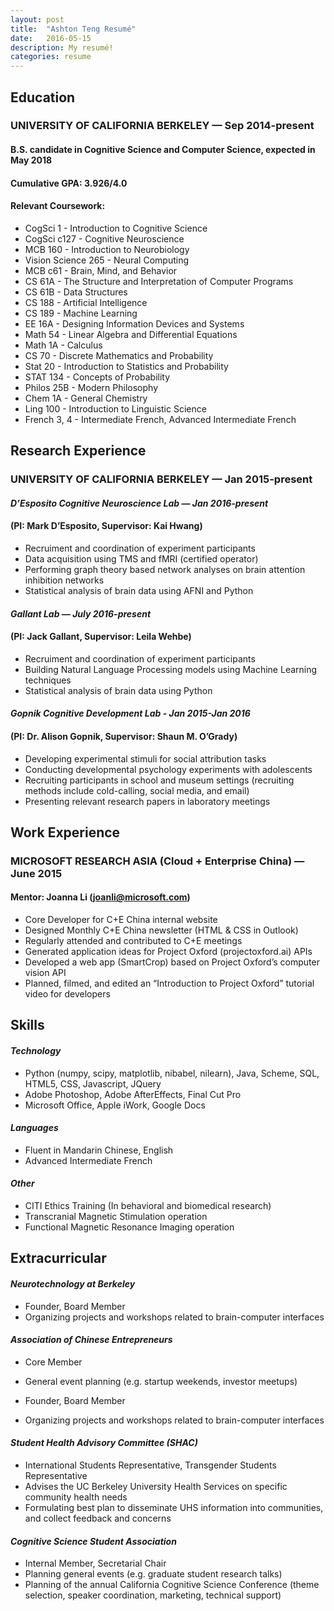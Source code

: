 ```yaml
---
layout: post
title:  "Ashton Teng Resumé"
date:   2016-05-15
description: My resumé!
categories: resume
---
```

## Education


### UNIVERSITY OF CALIFORNIA BERKELEY — Sep 2014-present

#### B.S. candidate in Cognitive Science and Computer Science, expected in May 2018

#### Cumulative GPA: 3.926/4.0

#### Relevant Coursework:

* CogSci 1 - Introduction to Cognitive Science
* CogSci c127 - Cognitive Neuroscience
* MCB 160 - Introduction to Neurobiology
* Vision Science 265 - Neural Computing
* MCB c61 - Brain, Mind, and Behavior
* CS 61A - The Structure and Interpretation of Computer Programs
* CS 61B - Data Structures
* CS 188 - Artificial Intelligence
* CS 189 - Machine Learning
* EE 16A - Designing Information Devices and Systems
* Math 54 - Linear Algebra and Differential Equations
* Math 1A - Calculus
* CS 70 - Discrete Mathematics and Probability
* Stat 20 - Introduction to Statistics and Probability
* STAT 134 - Concepts of Probability
* Philos 25B - Modern Philosophy
* Chem 1A - General Chemistry
* Ling 100 - Introduction to Linguistic Science
* French 3, 4 - Intermediate French, Advanced Intermediate French

## Research Experience

### UNIVERSITY OF CALIFORNIA BERKELEY — Jan 2015-present

#### *D’Esposito Cognitive Neuroscience Lab — Jan 2016-present*

#### (PI: Mark D’Esposito, Supervisor: Kai Hwang)

* Recruiment and coordination of experiment participants
* Data acquisition using TMS and fMRI (certified operator)
* Performing graph theory based network analyses on brain attention inhibition networks
* Statistical analysis of brain data using AFNI and Python

#### *Gallant Lab — July 2016-present*

#### (PI: Jack Gallant, Supervisor: Leila Wehbe)

* Recruiment and coordination of experiment participants
* Building Natural Language Processing models using Machine Learning techniques
* Statistical analysis of brain data using Python

#### *Gopnik Cognitive Development Lab - Jan 2015-Jan 2016*

#### (PI: Dr. Alison Gopnik, Supervisor: Shaun M. O’Grady)

* Developing experimental stimuli for social attribution tasks
* Conducting developmental psychology experiments with adolescents
* Recruiting participants in school and museum settings (recruiting methods include cold-calling, social media, and email)
* Presenting relevant research papers in laboratory meetings

## Work Experience

### MICROSOFT RESEARCH ASIA (Cloud + Enterprise China) — June 2015

#### Mentor: Joanna Li (joanli@microsoft.com)

* Core Developer for C+E China internal website
* Designed Monthly C+E China newsletter (HTML & CSS in Outlook)
* Regularly attended and contributed to C+E meetings
* Generated application ideas for Project Oxford (projectoxford.ai) APIs
* Developed a web app (SmartCrop) based on Project Oxford’s computer vision API
* Planned, filmed, and edited an “Introduction to Project Oxford” tutorial video for developers

## Skills

#### *Technology*
* Python (numpy, scipy, matplotlib, nibabel, nilearn), Java, Scheme, SQL, HTML5, CSS, Javascript, JQuery
* Adobe Photoshop, Adobe AfterEffects, Final Cut Pro
* Microsoft Office, Apple iWork, Google Docs

#### *Languages*
* Fluent in Mandarin Chinese, English
* Advanced Intermediate French

#### *Other*
* CITI Ethics Training (In behavioral and biomedical research)
* Transcranial Magnetic Stimulation operation
* Functional Magnetic Resonance Imaging operation

## Extracurricular

#### *Neurotechnology at Berkeley*

* Founder, Board Member
* Organizing projects and workshops related to brain-computer interfaces

#### *Association of Chinese Entrepreneurs*

* Core Member
* General event planning (e.g. startup weekends, investor meetups)

* Founder, Board Member
* Organizing projects and workshops related to brain-computer interfaces

#### *Student Health Advisory Committee (SHAC)*

* International Students Representative, Transgender Students Representative
* Advises the UC Berkeley University Health Services on specific community health needs
* Formulating best plan to disseminate UHS information into communities, and collect feedback and concerns

#### *Cognitive Science Student Association*

* Internal Member, Secretarial Chair
* Planning general events (e.g. graduate student research talks)
* Planning of the annual California Cognitive Science Conference (theme selection, speaker coordination, marketing, technical support)
